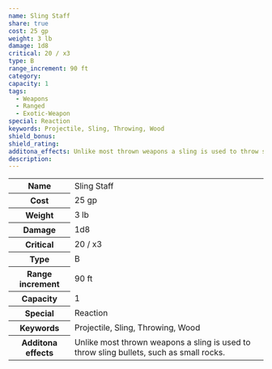 ```yaml
---
name: Sling Staff
share: true
cost: 25 gp
weight: 3 lb
damage: 1d8
critical: 20 / x3
type: B
range_increment: 90 ft
category: 
capacity: 1
tags:
  - Weapons
  - Ranged
  - Exotic-Weapon
special: Reaction
keywords: Projectile, Sling, Throwing, Wood
shield_bonus: 
shield_rating: 
additona_effects: Unlike most thrown weapons a sling is used to throw sling bullets, such as small rocks.
description: 
---
```


<p><span style="overflow-x: auto;"><table><tbody><tr><th>Name</th><td>Sling Staff</td></tr><tr><th>Cost</th><td>25 gp</td></tr><tr><th>Weight</th><td>3 lb</td></tr><tr><th>Damage</th><td>1d8</td></tr><tr><th>Critical</th><td>20 / x3</td></tr><tr><th>Type</th><td>B</td></tr><tr><th>Range increment</th><td>90 ft</td></tr><tr><th>Capacity</th><td>1</td></tr><tr><th>Special</th><td>Reaction</td></tr><tr><th>Keywords</th><td>Projectile, Sling, Throwing, Wood</td></tr><tr><th>Additona effects</th><td>Unlike most thrown weapons a sling is used to throw sling bullets, such as small rocks.</td></tr></tbody></table></span></p>